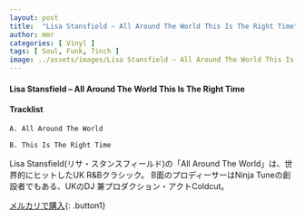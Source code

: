 ```yaml
---
layout: post
title:  "Lisa Stansfield – All Around The World This Is The Right Time"
author: mmr
categories: [ Vinyl ]
tags: [ Soul, Funk, 7inch ]
image: ../assets/images/Lisa Stansfield – All Around The World This Is The Right Time.jpg
---
```


#### Lisa Stansfield – All Around The World This Is The Right Time

#### Tracklist
```md
A. All Around The World

B. This Is The Right Time
```

Lisa Stansfield(リサ・スタンスフィールド)の「All Around The World」は、世界的にヒットしたUK R&Bクラシック。
B面のプロディーサーはNinja Tuneの創設者でもある、UKのDJ 兼プロダクション・アクトColdcut。

[メルカリで購入](https://jp.mercari.com/item/m36150169564){: .button1}


